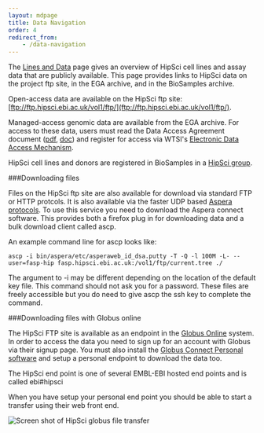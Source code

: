 ```yaml
---
layout: mdpage
title: Data Navigation
order: 4
redirect_from:
    - /data-navigation
---
```


The [Lines and Data](http://www.hipsci.org/lines/) page gives an overview of
HipSci cell lines and assay data that are publicly available. This page
provides links to HipSci data on the project ftp site, in the EGA archive, and
in the BioSamples archive.

Open-access data are available on the HipSci ftp site:
[ftp://ftp.hipsci.ebi.ac.uk/vol1/ftp/](ftp://ftp.hipsci.ebi.ac.uk/vol1/ftp/).

Managed-access genomic data are available from the EGA archive. For access to
these data, users must read the Data Access Agreement document ([pdf]({{site.baseurl}}/documents/HipSci_Normals_DAA_v3.2_form.pdf), [doc]({{site.baseurl}}/documents/HipSci_Normals_DAA_v3.2_form.doc)) and
register for access via WTSI's [Electronic Data Access Mechanism](https://www.sanger.ac.uk/legal/DAA/MasterController).

HipSci cell lines and donors are registered in BioSamples in a [HipSci group](http://www.ebi.ac.uk/biosamples/group/SAMEG120702).

###Downloading files

Files on the HipSci ftp site are also available for download via standard FTP
or HTTP protcols. It is also available via the faster UDP based
[Aspera protocols](http://asperasoft.com/software/transfer-clients/connect-web-browser-plug-in/).
To use this service you need to download the Aspera connect
software. This provides both a firefox plug in for downloading data and a bulk
download client called ascp.

An example command line for ascp looks like:

``ascp -i bin/aspera/etc/asperaweb_id_dsa.putty -T -Q -l 100M -L- --user=fasp-hip
fasp.hipsci.ebi.ac.uk:/vol1/ftp/current.tree ./ ``

The argument to -i may be different depending on the location of the default
key file. This command should not ask you for a password. These files are
freely accessible but you do need to give ascp the ssh key to complete the
command.

###Downloading files with Globus online

The HipSci FTP site is available as an endpoint in the [Globus Online](https://www.globus.org/) system.
In order to access the data you need to sign up for an account with Globus via
their signup page. You must also install the [Globus Connect Personal software](https://support.globus.org/entries/24044351)
and setup a personal endpoint to download the data too.

The HipSci end point is one of several EMBL-EBI hosted end points and is called
ebi#hipsci

When you have setup your personal end point you should be able to start a
transfer using their web front end.

![Screen shot of HipSci globus file transfer]({{site.baseurl}}/img/globus_screen_shot.png)
